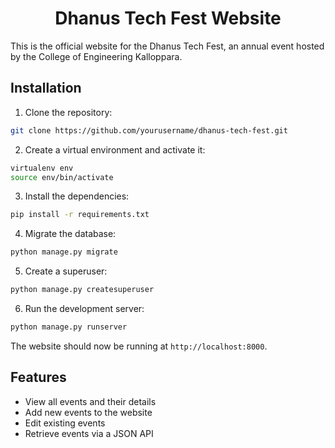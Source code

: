 <h1 align="center"> Dhanus Tech Fest Website</h1>

This is the official website for the Dhanus Tech Fest, an annual event hosted by the College of Engineering Kalloppara.

## Installation

1. Clone the repository:

```bash
git clone https://github.com/yourusername/dhanus-tech-fest.git
```


2. Create a virtual environment and activate it:

```bash
virtualenv env
source env/bin/activate
```

3. Install the dependencies:

```bash
pip install -r requirements.txt
```

4. Migrate the database:
```bash
python manage.py migrate
```

5. Create a superuser:

```bash
python manage.py createsuperuser
```


6. Run the development server:
```bash
python manage.py runserver
```

The website should now be running at `http://localhost:8000`.

## Features

- View all events and their details
- Add new events to the website
- Edit existing events
- Retrieve events via a JSON API

